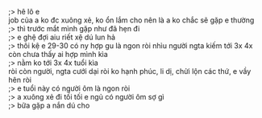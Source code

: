 ;> hê lô e<br>
job của a ko đc xuông xẻ, ko ổn lắm cho nên là a ko chắc sẽ gặp e thường<br>
;> thì trước mắt mình gặp như đã hẹn đi<br>
;> e ghệ đợi aiu riết xệ dú lun hả<br>
;> thôi kệ e 29-30 có ny hợp gu là ngon ròi nhìu người ngta kiếm tới 3x 4x còn chưa thấy ai hợp mình kìa<br>
;> nằm ko tới 3x 4x tuổi kìa<br>
ròi còn người, ngta cưới dại ròi ko hạnh phúc, li dị, chửi lộn các thứ, e vầy hên ròi<br>
;> e tuổi này có người ôm là ngon ròi<br>
;> a xuông xẻ đi tối tối e ngủ có người ôm sợ gì<br>
;> bữa gặp a nắn dú cho 
